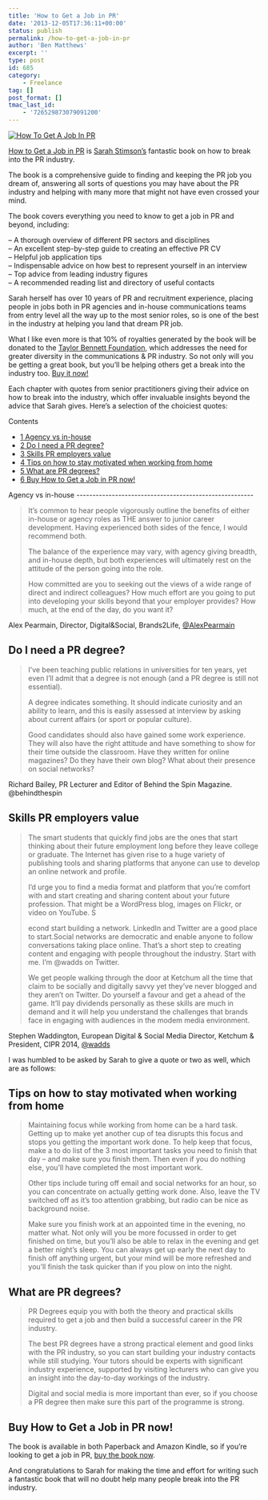 ```yaml
---
title: 'How to Get a Job in PR'
date: '2013-12-05T17:36:11+00:00'
status: publish
permalink: /how-to-get-a-job-in-pr
author: 'Ben Matthews'
excerpt: ''
type: post
id: 685
category:
    - Freelance
tag: []
post_format: []
tmac_last_id:
    - '726529873079091200'
---
```

[![How To Get A Job In PR](http://benrmatthews.com/wp-content/uploads/2013/12/Screen-Shot-2013-12-05-at-17.29.11-720x616.png)](http://www.amazon.co.uk/How-get-job-Sarah-Stimson-ebook/dp/B00GX9DXVA/)

[How to Get a Job in PR](http://www.amazon.co.uk/How-get-job-Sarah-Stimson-ebook/dp/B00GX9DXVA/ "How to Get a Job in PR") is [Sarah Stimson’s](http://www.stimsonsarah.com/ "Sarah Stimson") fantastic book on how to break into the PR industry.

The book is a comprehensive guide to finding and keeping the PR job you dream of, answering all sorts of questions you may have about the PR industry and helping with many more that might not have even crossed your mind.

The book covers everything you need to know to get a job in PR and beyond, including:

– A thorough overview of different PR sectors and disciplines  
– An excellent step-by-step guide to creating an effective PR CV  
– Helpful job application tips  
– Indispensable advice on how best to represent yourself in an interview  
– Top advice from leading industry figures  
– A recommended reading list and directory of useful contacts

Sarah herself has over 10 years of PR and recruitment experience, placing people in jobs both in PR agencies and in-house communications teams from entry level all the way up to the most senior roles, so is one of the best in the industry at helping you land that dream PR job.

What I like even more is that 10% of royalties generated by the book will be donated to the [Taylor Bennett Foundation](http://www.taylorbennettfoundation.org/ "TBF"), which addresses the need for greater diversity in the communications &amp; PR industry. So not only will you be getting a great book, but you’ll be helping others get a break into the industry too. [Buy it now!](http://www.amazon.co.uk/How-get-job-Sarah-Stimson-ebook/dp/B00GX9DXVA/ "How to get a job in PR")

Each chapter with quotes from senior practitioners giving their advice on how to break into the industry, which offer invaluable insights beyond the advice that Sarah gives. Here’s a selection of the choiciest quotes:

<div class="no_bullets" id="toc_container">Contents

- [<span class="toc_number toc_depth_1">1</span> Agency vs in-house](#Agency_vs_in-house)
- [<span class="toc_number toc_depth_1">2</span> Do I need a PR degree?](#Do_I_need_a_PR_degree)
- [<span class="toc_number toc_depth_1">3</span> Skills PR employers value](#Skills_PR_employers_value)
- [<span class="toc_number toc_depth_1">4</span> Tips on how to stay motivated when working from home](#Tips_on_how_to_stay_motivated_when_working_from_home)
- [<span class="toc_number toc_depth_1">5</span> What are PR degrees?](#What_are_PR_degrees)
- [<span class="toc_number toc_depth_1">6</span> Buy How to Get a Job in PR now!](#Buy_How_to_Get_a_Job_in_PR_now)

</div><span id="Agency_vs_in-house">Agency vs in-house</span>
-------------------------------------------------------

> It’s common to hear people vigorously outline the benefits of either in-house or agency roles as THE answer to junior career development. Having experienced both sides of the fence, I would recommend both.
> 
> The balance of the experience may vary, with agency giving breadth, and in-house depth, but both experiences will ultimately rest on the attitude of the person going into the role.
> 
> How committed are you to seeking out the views of a wide range of direct and indirect colleagues? How much effort are you going to put into developing your skills beyond that your employer provides? How much, at the end of the day, do you want it?

Alex Pearmain, Director, Digital&amp;Social, Brands2Life, [@AlexPearmain](http://twitter.com/AlexPearmain "@AlexPearmain")

<span id="Do_I_need_a_PR_degree">Do I need a PR degree?</span>
--------------------------------------------------------------

> I’ve been teaching public relations in universities for ten years, yet even I’ll admit that a degree is not enough (and a PR degree is still not essential).
> 
> A degree indicates something. It should indicate curiosity and an ability to learn, and this is easily assessed at interview by asking about current affairs (or sport or popular culture).
> 
> Good candidates should also have gained some work experience. They will also have the right attitude and have something to show for their time outside the classroom. Have they written for online magazines? Do they have their own blog? What about their presence on social networks?

Richard Bailey, PR Lecturer and Editor of Behind the Spin Magazine. @behindthespin

<span id="Skills_PR_employers_value">Skills PR employers value</span>
---------------------------------------------------------------------

> The smart students that quickly find jobs are the ones that start thinking about their future employment long before they leave college or graduate. The Internet has given rise to a huge variety of publishing tools and sharing platforms that anyone can use to develop an online network and profile.
> 
> I’d urge you to find a media format and platform that you’re comfort with and start creating and sharing content about your future profession. That might be a WordPress blog, images on Flickr, or video on YouTube. S
> 
> econd start building a network. LinkedIn and Twitter are a good place to start.Social networks are democratic and enable anyone to follow conversations taking place online. That’s a short step to creating content and engaging with people throughout the industry. Start with me. I’m @wadds on Twitter.
> 
> We get people walking through the door at Ketchum all the time that claim to be socially and digitally savvy yet they’ve never blogged and they aren’t on Twitter. Do yourself a favour and get a ahead of the game. It’ll pay dividends personally as these skills are much in demand and it will help you understand the challenges that brands face in engaging with audiences in the modem media environment.

Stephen Waddington, European Digital &amp; Social Media Director, Ketchum &amp; President, CIPR 2014, [@wadds](http://twitter.com/wadds "@wadds")

I was humbled to be asked by Sarah to give a quote or two as well, which are as follows:

<span id="Tips_on_how_to_stay_motivated_when_working_from_home">Tips on how to stay motivated when working from home</span>
---------------------------------------------------------------------------------------------------------------------------

> Maintaining focus while working from home can be a hard task. Getting up to make yet another cup of tea disrupts this focus and stops you getting the important work done. To help keep that focus, make a to do list of the 3 most important tasks you need to finish that day – and make sure you finish them. Then even if you do nothing else, you’ll have completed the most important work.
> 
> Other tips include turing off email and social networks for an hour, so you can concentrate on actually getting work done. Also, leave the TV switched off as it’s too attention grabbing, but radio can be nice as background noise.
> 
> Make sure you finish work at an appointed time in the evening, no matter what. Not only will you be more focussed in order to get finished on time, but you’ll also be able to relax in the evening and get a better night’s sleep. You can always get up early the next day to finish off anything urgent, but your mind will be more refreshed and you’ll finish the task quicker than if you plow on into the night.

<span id="What_are_PR_degrees">What are PR degrees?</span>
----------------------------------------------------------

> PR Degrees equip you with both the theory and practical skills required to get a job and then build a successful career in the PR industry.
> 
> The best PR degrees have a strong practical element and good links with the PR industry, so you can start building your industry contacts while still studying. Your tutors should be experts with significant industry experience, supported by visiting lecturers who can give you an insight into the day-to-day workings of the industry.
> 
> Digital and social media is more important than ever, so if you choose a PR degree then make sure this part of the programme is strong.

<span id="Buy_How_to_Get_a_Job_in_PR_now">Buy How to Get a Job in PR now!</span>
--------------------------------------------------------------------------------

The book is available in both Paperback and Amazon Kindle, so if you’re looking to get a job in PR, [buy the book now](http://www.amazon.co.uk/How-get-job-Sarah-Stimson-ebook/dp/B00GX9DXVA/ "How to get a job in PR").

And congratulations to Sarah for making the time and effort for writing such a fantastic book that will no doubt help many people break into the PR industry.